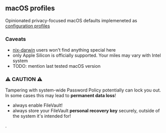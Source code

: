 ## macOS profiles

Opinionated privacy-focused macOS defaults implemeneted as [configuration profiles](https://support.apple.com/en-hk/guide/mac-help/mh35561/mac)

### Caveats

- [nix-darwin](https://github.com/LnL7/nix-darwin) users won't find anything special here
- only Apple Silicon is officially supported. Your miles may vary with Intel system
- TODO: mention last tested macOS version

### ⚠️ CAUTION ⚠️

Tampering with system-wide Password Policy potentially can lock you out. In some cases this may lead to **permanent data loss**!

- always enable FileVault!
- always store your FileVault **personal recovery key** securely, outside of the system it's intended for!


.

